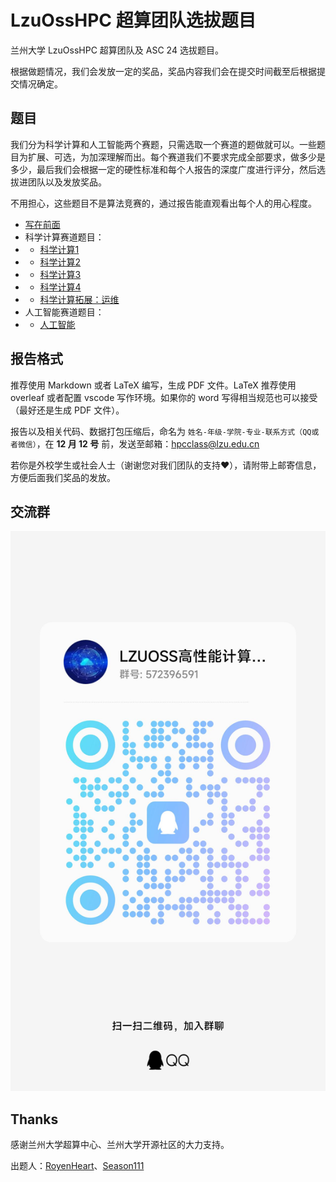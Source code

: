 # LzuOssHPC 超算团队选拔题目

兰州大学 LzuOssHPC 超算团队及 ASC 24 选拔题目。

根据做题情况，我们会发放一定的奖品，奖品内容我们会在提交时间截至后根据提交情况确定。

## 题目

我们分为科学计算和人工智能两个赛题，只需选取一个赛道的题做就可以。一些题目为扩展、可选，为加深理解而出。每个赛道我们不要求完成全部要求，做多少是多少，最后我们会根据一定的硬性标准和每个人报告的深度广度进行评分，然后选拔进团队以及发放奖品。

不用担心，这些题目不是算法竞赛的，通过报告能直观看出每个人的用心程度。

- [写在前面](./problem-sets/first-of-all.md)
- 科学计算赛道题目：
- - [科学计算1](./problem-sets/sci-1.md)
- - [科学计算2](./problem-sets/sci-2.md)
- - [科学计算3](./problem-sets/sci-3.md)
- - [科学计算4](./problem-sets/sci-4.md)
- - [科学计算拓展：运维](./problem-sets/ops.md)
- 人工智能赛道题目：
- - [人工智能](./problem-sets/ai.md)

## 报告格式

推荐使用 Markdown 或者 LaTeX 编写，生成 PDF 文件。LaTeX 推荐使用 overleaf 或者配置 vscode 写作环境。如果你的 word 写得相当规范也可以接受（最好还是生成 PDF 文件）。

报告以及相关代码、数据打包压缩后，命名为 `姓名-年级-学院-专业-联系方式（QQ或者微信）`，在 **12 月 12 号** 前，发送至邮箱：[hpcclass@lzu.edu.cn](mailto:hpcclass@lzu.edu.cn)

若你是外校学生或社会人士（谢谢您对我们团队的支持❤️），请附带上邮寄信息，方便后面我们奖品的发放。

## 交流群

![](./QQ.jpg)

## Thanks

感谢兰州大学超算中心、兰州大学开源社区的大力支持。

出题人：[RoyenHeart](https://github.com/royenheart)、[Season111](https://github.com/Season111)